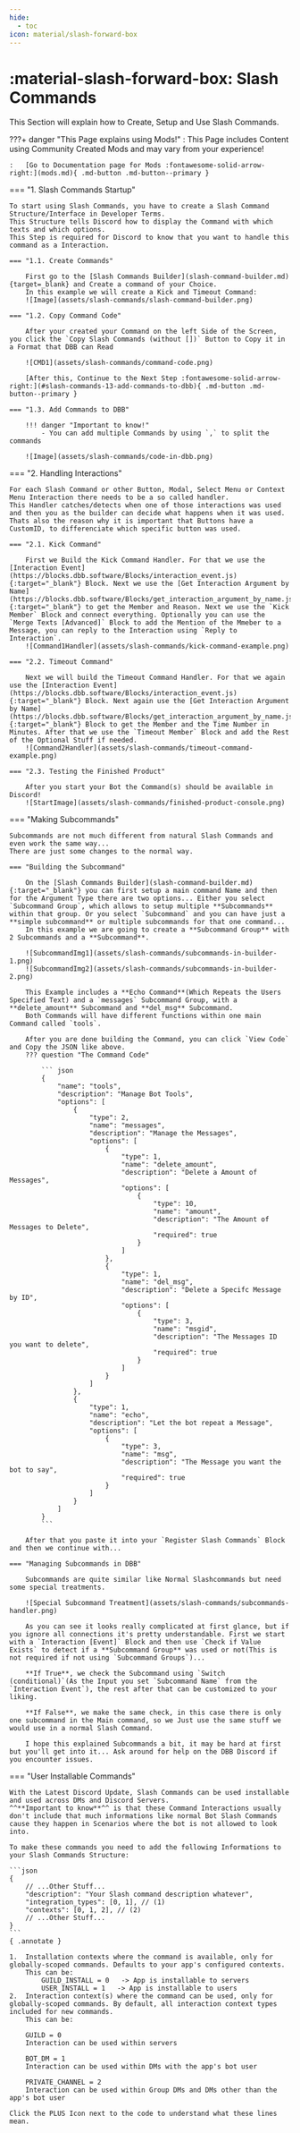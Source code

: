 ```yaml
---
hide:
  - toc
icon: material/slash-forward-box
---
```


# :material-slash-forward-box: Slash Commands
This Section will explain how to Create, Setup and Use Slash Commands.

???+ danger "This Page explains using Mods!"
    :   This Page includes Content using Community Created Mods and may vary from your experience!

    :   [Go to Documentation page for Mods :fontawesome-solid-arrow-right:](mods.md){ .md-button .md-button--primary }

=== "1. Slash Commands Startup"  

    To start using Slash Commands, you have to create a Slash Command Structure/Interface in Developer Terms.  
    This Structure tells Discord how to display the Command with which texts and which options.  
    This Step is required for Discord to know that you want to handle this command as a Interaction.

    === "1.1. Create Commands"

        First go to the [Slash Commands Builder](slash-command-builder.md){target=_blank} and Create a command of your Choice.  
        In this example we will create a Kick and Timeout Command:  
        ![Image](assets/slash-commands/slash-command-builder.png)

    === "1.2. Copy Command Code"

        After your created your Command on the left Side of the Screen, you click the `Copy Slash Commands (without [])` Button to Copy it in a Format that DBB can Read  
          
        ![CMD1](assets/slash-commands/command-code.png)  

        [After this, Continue to the Next Step :fontawesome-solid-arrow-right:](#slash-commands-13-add-commands-to-dbb){ .md-button .md-button--primary }

    === "1.3. Add Commands to DBB"

        !!! danger "Important to know!"
            - You can add multiple Commands by using `,` to split the commands

        ![Image](assets/slash-commands/code-in-dbb.png)

=== "2. Handling Interactions"

    For each Slash Command or other Button, Modal, Select Menu or Context Menu Interaction there needs to be a so called handler.  
    This Handler catches/detects when one of those interactions was used and then you as the builder can decide what happens when it was used.  
    Thats also the reason why it is important that Buttons have a CustomID, to differenciate which specific button was used.  

    === "2.1. Kick Command"

        First we Build the Kick Command Handler. For that we use the [Interaction Event](https://blocks.dbb.software/Blocks/interaction_event.js){:target="_blank"} Block. Next we use the [Get Interaction Argument by Name](https://blocks.dbb.software/Blocks/get_interaction_argument_by_name.js){:target="_blank"} to get the Member and Reason. Next we use the `Kick Member` Block and connect everything. Optionally you can use the `Merge Texts [Advanced]` Block to add the Mention of the Mmeber to a Message, you can reply to the Interaction using `Reply to Interaction`.  
        ![Command1Handler](assets/slash-commands/kick-command-example.png)

    === "2.2. Timeout Command"

        Next we will build the Timeout Command Handler. For that we again use the [Interaction Event](https://blocks.dbb.software/Blocks/interaction_event.js){:target="_blank"} Block. Next again use the [Get Interaction Argument by Name](https://blocks.dbb.software/Blocks/get_interaction_argument_by_name.js){:target="_blank"} Block to get the Member and the Time Number in Minutes. After that we use the `Timeout Member` Block and add the Rest of the Optional Stuff if needed.  
        ![Command2Handler](assets/slash-commands/timeout-command-example.png)

    === "2.3. Testing the Finished Product"

        After you start your Bot the Command(s) should be available in Discord!  
        ![StartImage](assets/slash-commands/finished-product-console.png)

=== "Making Subcommands"

    Subcommands are not much different from natural Slash Commands and even work the same way...  
    There are just some changes to the normal way.  

    === "Building the Subcommand"

        On the [Slash Commands Builder](slash-command-builder.md){:target="_blank"} you can first setup a main command Name and then for the Argument Type there are two options... Either you select `Subcommand Group`, which allows to setup multiple **Subcommands** within that group. Or you select `Subcommand` and you can have just a **simple subcommand** or multiple subcommands for that one command...  
        In this example we are going to create a **Subcommand Group** with 2 Subcommands and a **Subcommand**.

        ![SubcommandImg1](assets/slash-commands/subcommands-in-builder-1.png)  
        ![SubcommandImg2](assets/slash-commands/subcommands-in-builder-2.png)  

        This Example includes a **Echo Command**(Which Repeats the Users Specified Text) and a `messages` Subcommand Group, with a **delete_amount** Subcommand and **del_msg** Subcommand.  
        Both Commands will have different functions within one main Command called `tools`.  

        After you are done building the Command, you can click `View Code` and Copy the JSON like above.  
        ??? question "The Command Code"

            ``` json
            {
                "name": "tools",
                "description": "Manage Bot Tools",
                "options": [
                    {
                        "type": 2,
                        "name": "messages",
                        "description": "Manage the Messages",
                        "options": [
                            {
                                "type": 1,
                                "name": "delete_amount",
                                "description": "Delete a Amount of Messages",
                                "options": [
                                    {
                                        "type": 10,
                                        "name": "amount",
                                        "description": "The Amount of Messages to Delete",
                                        "required": true
                                    }
                                ]
                            },
                            {
                                "type": 1,
                                "name": "del_msg",
                                "description": "Delete a Specifc Message by ID",
                                "options": [
                                    {
                                        "type": 3,
                                        "name": "msgid",
                                        "description": "The Messages ID you want to delete",
                                        "required": true
                                    }
                                ]
                            }
                        ]
                    },
                    {
                        "type": 1,
                        "name": "echo",
                        "description": "Let the bot repeat a Message",
                        "options": [
                            {
                                "type": 3,
                                "name": "msg",
                                "description": "The Message you want the bot to say",
                                "required": true
                            }
                        ]
                    }
                ]
            }
            ```

        After that you paste it into your `Register Slash Commands` Block and then we continue with...

    === "Managing Subcommands in DBB"

        Subcommands are quite similar like Normal Slashcommands but need some special treatments.

        ![Special Subcommand Treatment](assets/slash-commands/subcommands-handler.png)

        As you can see it looks really complicated at first glance, but if you ignore all connections it's pretty understandable. First we start with a `Interaction [Event]` Block and then use `Check if Value Exists` to detect if a **Subcommand Group** was used or not(This is not required if not using `Subcommand Groups`)... 

        **If True**, we check the Subcommand using `Switch (conditional)`(As the Input you set `Subcommand Name` from the `Interaction Event`), the rest after that can be customized to your liking.

        **If False**, we make the same check, in this case there is only one subcommand in the Main command, so we Just use the same stuff we would use in a normal Slash Command.

        I hope this explained Subcommands a bit, it may be hard at first but you'll get into it... Ask around for help on the DBB Discord if you encounter issues.

=== "User Installable Commands"

    With the Latest Discord Update, Slash Commands can be used installable and used across DMs and Discord Servers.  
    ^^**Important to know**^^ is that these Command Interactions usually don't include that much informations like normal Bot Slash Commands cause they happen in Scenarios where the bot is not allowed to look into.

    To make these commands you need to add the following Informations to your Slash Commands Structure:

    ```json
    {
        // ...Other Stuff...
        "description": "Your Slash command description whatever",
        "integration_types": [0, 1], // (1)
        "contexts": [0, 1, 2], // (2)
        // ...Other Stuff...
    }
    ```
    { .annotate }

    1.  Installation contexts where the command is available, only for globally-scoped commands. Defaults to your app's configured contexts.  
        This can be:  
            GUILD_INSTALL = 0   -> App is installable to servers  
            USER_INSTALL = 1   -> App is installable to users  
    2.  Interaction context(s) where the command can be used, only for globally-scoped commands. By default, all interaction context types included for new commands.  
        This can be:  

        GUILD = 0  
        Interaction can be used within servers  

        BOT_DM = 1  
        Interaction can be used within DMs with the app's bot user  

        PRIVATE_CHANNEL = 2  
        Interaction can be used within Group DMs and DMs other than the app's bot user  

    Click the PLUS Icon next to the code to understand what these lines mean.